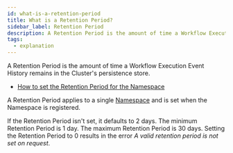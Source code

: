 ```yaml
---
id: what-is-a-retention-period
title: What is a Retention Period?
sidebar_label: Retention Period
description: A Retention Period is the amount of time a Workflow Execution Event History remains in the Cluster's persistence store.
tags:
  - explanation
---
```


A Retention Period is the amount of time a Workflow Execution Event History remains in the Cluster's persistence store.

- [How to set the Retention Period for the Namespace](/tctl/namespace/register#--retention)

A Retention Period applies to a single [Namespace](/concepts/what-is-a-namespace) and is set when the Namespace is registered.

If the Retention Period isn't set, it defaults to 2 days.
The minimum Retention Period is 1 day.
The maximum Retention Period is 30 days.
Setting the Retention Period to 0 results in the error _A valid retention period is not set on request_.
